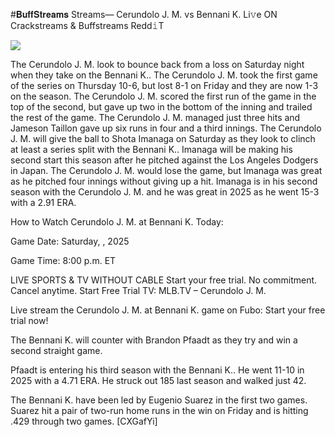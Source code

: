 #𝐁𝐮𝐟𝐟𝐒𝐭𝐫𝐞𝐚𝐦𝐬 Streams— Cerundolo J. M. vs Bennani K. Li𝚟e ON Crackstreams & Buffstreams Redd𝚒T  
  
  
[![](https://i.imgur.com/qSNzIqt.png)](https://movie.rssnews.media/BHZyxTqF.php)  
  
The Cerundolo J. M. look to bounce back from a loss on Saturday night when they take on the Bennani K.. The Cerundolo J. M. took the first game of the series on Thursday 10-6, but lost 8-1 on Friday and they are now 1-3 on the season. The Cerundolo J. M. scored the first run of the game in the top of the second, but gave up two in the bottom of the inning and trailed the rest of the game. The Cerundolo J. M. managed just three hits and Jameson Taillon gave up six runs in four and a third innings. The Cerundolo J. M. will give the ball to Shota Imanaga on Saturday as they look to clinch at least a series split with the Bennani K.. Imanaga will be making his second start this season after he pitched against the Los Angeles Dodgers in Japan. The Cerundolo J. M. would lose the game, but Imanaga was great as he pitched four innings without giving up a hit. Imanaga is in his second season with the Cerundolo J. M. and he was great in 2025 as he went 15-3 with a 2.91 ERA.

How to Watch Cerundolo J. M. at Bennani K. Today:

Game Date: Saturday, , 2025

Game Time: 8:00 p.m. ET

LIVE SPORTS & TV WITHOUT CABLE
Start your free trial. No commitment. Cancel anytime.
Start Free Trial
TV: MLB.TV – Cerundolo J. M.

Live stream the Cerundolo J. M. at Bennani K. game on Fubo: Start your free trial now!

The Bennani K. will counter with Brandon Pfaadt as they try and win a second straight game.

Pfaadt is entering his third season with the Bennani K.. He went 11-10 in 2025 with a 4.71 ERA. He struck out 185 last season and walked just 42.

The Bennani K. have been led by Eugenio Suarez in the first two games. Suarez hit a pair of two-run home runs in the win on Friday and is hitting .429 through two games. [CXGafYi]